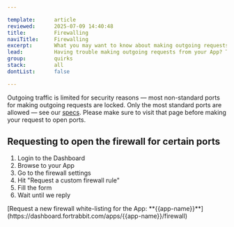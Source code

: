 ```yaml
---

template:      article
reviewed:      2025-07-09 14:40:48
title:         Firewalling
naviTitle:     Firewalling
excerpt:       What you may want to know about making outgoing requests and our blocklist.
lead:          Having trouble making outgoing requests from your App? That's maybe because we block most non-standard ports. You can ask us to get yours openned.
group:         quirks
stack:         all
dontList:      false

---
```


Outgoing traffic is limited for security reasons — most non-standard ports for making outgoing requests are locked. Only the most standard ports are allowed — see our [specs](http://www.fortrabbit.com/specs#firewall). Please make sure to visit that page before making your request to open ports.


## Requesting to open the firewall for certain ports

1. Login to the Dashboard
2. Browse to your App
3. Go to the firewall settings 
4. Hit "Request a custom firewall rule"
5. Fill the form
6. Wait until we reply

<div markdown="1" data-user="known">
[Request a new firewall white-listing for the App: **{{app-name}}**](https://dashboard.fortrabbit.com/apps/{{app-name}}/firewall)
</div>
